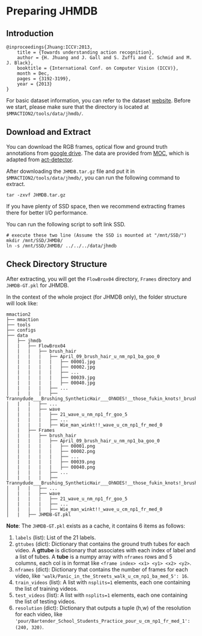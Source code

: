 # Preparing JHMDB

## Introduction

```
@inproceedings{Jhuang:ICCV:2013,
    title = {Towards understanding action recognition},
    author = {H. Jhuang and J. Gall and S. Zuffi and C. Schmid and M. J. Black},
    booktitle = {International Conf. on Computer Vision (ICCV)},
    month = Dec,
    pages = {3192-3199},
    year = {2013}
}
```

For basic dataset information, you can refer to the dataset [website](http://jhmdb.is.tue.mpg.de/).
Before we start, please make sure that the directory is located at `$MMACTION2/tools/data/jhmdb/`.

## Download and Extract

You can download the RGB frames, optical flow and ground truth annotations from [google drive](https://drive.google.com/drive/folders/1BvGywlAGrACEqRyfYbz3wzlVV3cDFkct).
The data are provided from [MOC](https://github.com/MCG-NJU/MOC-Detector/blob/master/readme/Dataset.md), which is adapted from [act-detector](https://github.com/vkalogeiton/caffe/tree/act-detector).

After downloading the `JHMDB.tar.gz` file and put it in `$MMACTION2/tools/data/jhmdb/`, you can run the following command to extract.

```shell
tar -zxvf JHMDB.tar.gz
```

If you have plenty of SSD space, then we recommend extracting frames there for better I/O performance.

You can run the following script to soft link SSD.

```shell
# execute these two line (Assume the SSD is mounted at "/mnt/SSD/")
mkdir /mnt/SSD/JHMDB/
ln -s /mnt/SSD/JHMDB/ ../../../data/jhmdb
```

## Check Directory Structure

After extracting, you will get the `FlowBrox04` directory, `Frames` directory and `JHMDB-GT.pkl` for JHMDB.

In the context of the whole project (for JHMDB only), the folder structure will look like:

```
mmaction2
├── mmaction
├── tools
├── configs
├── data
│   ├── jhmdb
│   |   ├── FlowBrox04
│   |   |   ├── brush_hair
│   |   |   |   ├── April_09_brush_hair_u_nm_np1_ba_goo_0
│   |   |   |   |   ├── 00001.jpg
│   |   |   |   |   ├── 00002.jpg
│   |   |   |   |   ├── ...
│   |   |   |   |   ├── 00039.jpg
│   |   |   |   |   ├── 00040.jpg
│   |   |   |   ├── ...
│   |   |   |   ├── Trannydude___Brushing_SyntheticHair___OhNOES!__those_fukin_knots!_brush_hair_u_nm_np1_fr_goo_2
│   |   |   ├── ...
│   |   |   ├── wave
│   |   |   |   ├── 21_wave_u_nm_np1_fr_goo_5
│   |   |   |   ├── ...
│   |   |   |   ├── Wie_man_winkt!!_wave_u_cm_np1_fr_med_0
│   |   ├── Frames
│   |   |   ├── brush_hair
│   |   |   |   ├── April_09_brush_hair_u_nm_np1_ba_goo_0
│   |   |   |   |   ├── 00001.png
│   |   |   |   |   ├── 00002.png
│   |   |   |   |   ├── ...
│   |   |   |   |   ├── 00039.png
│   |   |   |   |   ├── 00040.png
│   |   |   |   ├── ...
│   |   |   |   ├── Trannydude___Brushing_SyntheticHair___OhNOES!__those_fukin_knots!_brush_hair_u_nm_np1_fr_goo_2
│   |   |   ├── ...
│   |   |   ├── wave
│   |   |   |   ├── 21_wave_u_nm_np1_fr_goo_5
│   |   |   |   ├── ...
│   |   |   |   ├── Wie_man_winkt!!_wave_u_cm_np1_fr_med_0
│   |   ├── JHMDB-GT.pkl

```

**Note**: The `JHMDB-GT.pkl` exists as a cache, it contains 6 items as follows:
1. `labels` (list): List of the 21 labels.
2. `gttubes` (dict): Dictionary that contains the ground truth tubes for each video.
  A **gttube** is dictionary that associates with each index of label and a list of tubes.
  A **tube** is a numpy array with `nframes` rows and 5 columns, each col is in format like `<frame index> <x1> <y1> <x2> <y2>`.
3. `nframes` (dict): Dictionary that contains the number of frames for each video, like `'walk/Panic_in_the_Streets_walk_u_cm_np1_ba_med_5': 16`.
4. `train_videos` (list): A list with `nsplits=1` elements, each one containing the list of training videos.
5. `test_videos` (list): A list with `nsplits=1` elements, each one containing the list of testing videos.
6. `resolution` (dict): Dictionary that outputs a tuple (h,w) of the resolution for each video, like `'pour/Bartender_School_Students_Practice_pour_u_cm_np1_fr_med_1': (240, 320)`.
